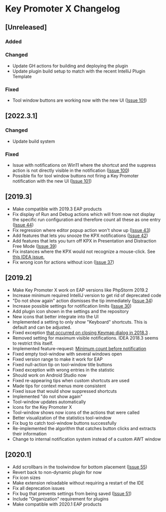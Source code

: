 # Key Promoter X Changelog

## [Unreleased]

### Added

### Changed

- Update GH actions for building and deploying the plugin
- Update plugin build setup to match with the recent IntelliJ Plugin Template

### Fixed

- Tool window buttons are working now with the new UI
  ([Issue 101](https://github.com/halirutan/IntelliJ-Key-Promoter-X/issues/101))

## [2022.3.1]

### Changed
- Update build system

### Fixed
- Issue with notifications on Win11 where the shortcut and the suppress action is not directly visible in the
  notification
  ([Issue 100](https://github.com/halirutan/IntelliJ-Key-Promoter-X/issues/100))
- Possible fix for tool window buttons not firing a Key Promoter notification with the new UI
  ([Issue 101](https://github.com/halirutan/IntelliJ-Key-Promoter-X/issues/101))

## [2019.3]
- Make compatible with 2019.3 EAP products
- Fix display of Run and Debug actions which will from now not display the specific run configuration and therefore
  count all these as one entry ([Issue 44](https://github.com/halirutan/IntelliJ-Key-Promoter-X/issues/44))
- Fix regression where editor popup action won't show
  up ([Issue 43](https://github.com/halirutan/IntelliJ-Key-Promoter-X/issues/42))
- Add features that lets you snooze the KPX
  notifications ([Issue 42](https://github.com/halirutan/IntelliJ-Key-Promoter-X/issues/42))
- Add features that lets you turn off KPX in Presentation and Distraction Free
  Mode ([Issue 39](https://github.com/halirutan/IntelliJ-Key-Promoter-X/issues/39))
- Fix instances where the KPX would not recognize a mouse-click.
  See [this IDEA issue.](https://youtrack.jetbrains.com/issue/IDEA-219133)
- Fix wrong icon for actions without icon ([Issue 37](https://github.com/halirutan/IntelliJ-Key-Promoter-X/issues/37))

## [2019.2]
- Make Key Promoter X work on EAP versions like PhpStorm 2019.2
- Increase minimum required IntelliJ version to get rid of deprecated code
- "Do not show again" action dismisses the tip
  immediately ([Issue 34](https://github.com/halirutan/IntelliJ-Key-Promoter-X/issues/34))
- Increase possible settings for notification limits
  ([Issue 30](https://github.com/halirutan/IntelliJ-Key-Promoter-X/issues/30))
- Add plugin icon shown in the settings and the repository
- New icons that better integrate into the UI
- Implemented a setting to only show "Keyboard" shortcuts. This is default and can be adjusted.
- Fixed
  exception [that occurred on closing Keymap dialog in 2018.3](https://github.com/halirutan/IntelliJ-Key-Promoter-X/issues/27)
  .
- Removed setting for maximum visible notifications. IDEA 2018.3 seems to restrict this itself.
- Implemented feature-request:
  [Minimum count before notification](https://github.com/halirutan/IntelliJ-Key-Promoter-X/issues/20#event-1720427835)
- Fixed empty tool-window with several windows open
- Fixed version range to make it work for EAP
- Fixed null-action tip on tool-window title buttons
- Fixed exception with wrong entries in the statistic
- Should work on Android Studio now
- Fixed re-appearing tips when custom shortcuts are used
- Made tips for context menus more consistent
- Fixed issue that would show suppressed shortcuts
- Implemented "do not show again"
- Tool-window updates automatically
- Icons for the Key Promoter X
- Tool-window shows now icons of the actions that were called
- Better visualization of the statistics tool-window
- Fix bug to catch tool-window buttons successfully
- Re-implemented the algorithm that catches button clicks and extracts their information
- Change to internal notification system instead of a custom AWT window

## [2020.1]
- Add scrollbars in the toolwindow for bottom
  placement ([Issue 55](https://github.com/halirutan/IntelliJ-Key-Promoter-X/issues/55))
- Revert back to non-dynamic plugin for now
- Fix icon sizes
- Make extension reloadable without requiring a restart of the IDE
- Fix all deprecation issues
- Fix bug that prevents settings from being
  saved ([Issue 51](https://github.com/halirutan/IntelliJ-Key-Promoter-X/issues/51))
- Include "Organization" requirement for plugins
- Make compatible with 2020.1 EAP products

